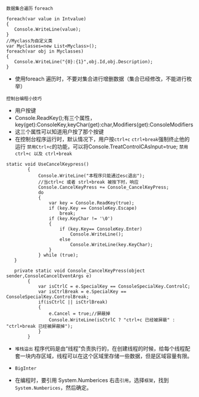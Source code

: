 `数据集合遍历` `foreach`
```
foreach(var value in Intvalue)
{
   Console.WriteLine(value);
}
//Myclass为自定义类
var Myclasses=new List<Myclass>();
foreach(var obj in Myclasses)
{
   Console.WriteLine("{0}:{1}",obj.Id,obj.Description);
}
```
* 使用foreach 遍历时，不要对集合进行增删数据（集合已经修改，不能进行枚举）

`控制台编程小技巧`
* 用户按键
* Console.ReadKey();有三个属性，key(get):ConsoleKey,keyChar(get):char,Modifiers(get):ConsoleModifiers
* 这三个属性可以知道用户按了那个按键
* 在控制台程序运行时，默认情况下，用户按`ctrl+c` `ctrl+break`强制终止他的运行
`禁用Ctrl+c`的功能，可以将Console.TreatControlCAslnput=true;
`禁用ctrl+c 以及 ctrl+break`
```
static void UseCancelKeypress()
		{
			Console.WriteLine("本程序只能通过esc退出");
			//当ctrl+c 或者 strl+break 被按下时，响应
			Console.CancelKeyPress += Console_CancelKeyPress;
			do
			{
				var key = Console.ReadKey(true);
				if (key.Key == ConsoleKey.Escape)
					break;
				if (key.KeyChar != '\0')
				{
					if (key.Key== ConsoleKey.Enter)
						Console.WriteLine();
					else
						Console.WriteLine(key.KeyChar);
				}
			} while (true);
   }
   
   private static void Console_CancelKeyPress(object sender,ConsoleCancelEventArgs e)
		{
			var isCtrlC = e.SpecialKey == ConsoleSpecialKey.ControlC;
			var isCtrlBreak = e.SpecialKey == ConsoleSpecialKey.ControlBreak;
			if(isCtrlC || isCtrlBreak)
			{
				e.Cancel = true;//屏蔽掉
				Console.WriteLine(isCtrlC ? "ctrl+c 已经被屏蔽" : "ctrl+break 已经被屏蔽掉");
			}
		}
```
* `堆栈溢出`
程序代码是由“线程”负责执行的，在创建线程的时候，给每个线程配套一块内存区域，线程可以在这个区域里存储一些数据，但是区域容量有限。

* `BigInter`
* 在编程时，要引用 System.Numberices
右击`引用`，选择`框架`，找到`System.Numberices`，然后确定。

